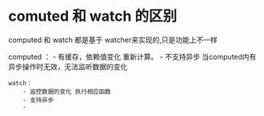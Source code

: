 

# comuted 和 watch 的区别 
  
   computed 和 watch 都是基于 watcher来实现的,只是功能上不一样

   computed ：
        - 有缓存，依赖值变化 重新计算。
        - 不支持异步 当computed内有异步操作时无效，无法监听数据的变化

    watch：
        - 监控数据的变化 执行相应函数
        - 支持异步
        -     

